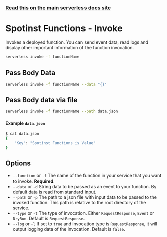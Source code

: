 <!--
title: Serverless Framework Commands - Spotinst Functions - Invoke
menuText: invoke
menuOrder: 5
description: Invoke an Spotinst Functions Function using the Serverless Framework
layout: Doc
-->

<!-- DOCS-SITE-LINK:START automatically generated  -->

### [Read this on the main serverless docs site](https://www.serverless.com/framework/docs/providers/spotinst/cli-reference/invoke)

<!-- DOCS-SITE-LINK:END -->

# Spotinst Functions - Invoke

Invokes a deployed function. You can send event data, read logs and display other important information of the function invocation.

```bash
serverless invoke -f functionName
```

## Pass Body Data

```bash
serverless invoke -f functionName --data "{}"
```

## Pass Body data via file

```bash
serverless invoke -f functionName --path data.json
```

#### Example `data.json`

```bash
$ cat data.json
{
	"Key": "Spotinst Functions is Value"
}
```

## Options

- `--function` or `-f` The name of the function in your service that you want to invoke. **Required**.
- `--data` or `-d` String data to be passed as an event to your function. By default data is read from standard input.
- `--path` or `-p` The path to a json file with input data to be passed to the invoked function. This path is relative to the root directory of the service.
- `--type` or `-t` The type of invocation. Either `RequestResponse`, `Event` or `DryRun`. Default is `RequestResponse`.
- `--log` or `-l` If set to `true` and invocation type is `RequestResponse`, it will output logging data of the invocation. Default is `false`.

